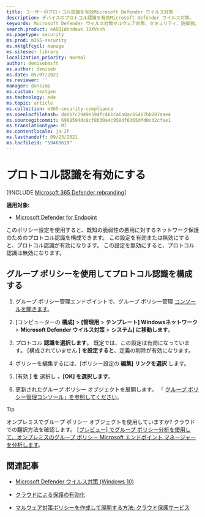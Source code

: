 ```yaml
---
title: ユーザーのプロトコル認識を有効Microsoft Defender ウイルス対策
description: デバイスのプロトコル認識を有効Microsoft Defender ウイルス対策。
keywords: Microsoft Defender ウイルス対策マルウェア対策、セキュリティ、防御側、プロトコル認識
search.product: eADQiWindows 10XVcnh
ms.pagetype: security
ms.prod: m365-security
ms.mktglfcycl: manage
ms.sitesec: library
localization_priority: Normal
author: denisebmsft
ms.author: deniseb
ms.date: 05/07/2021
ms.reviewer: ''
manager: dansimp
ms.custom: nextgen
ms.technology: mde
ms.topic: article
ms.collection: m365-security-compliance
ms.openlocfilehash: da8b7c2949e594fc461ca6a8ac65467bb207aae4
ms.sourcegitcommit: 6968594dc8cf8b30a4c958df6d65dfd0cd2cfae1
ms.translationtype: MT
ms.contentlocale: ja-JP
ms.lasthandoff: 09/23/2021
ms.locfileid: "59489619"
---
```

# <a name="turn-on-protocol-recognition"></a>プロトコル認識を有効にする 

[!INCLUDE [Microsoft 365 Defender rebranding](../../includes/microsoft-defender.md)]

**適用対象:**

- [Microsoft Defender for Endpoint](/microsoft-365/security/defender-endpoint/)

このポリシー設定を使用すると、既知の脆弱性の悪用に対するネットワーク保護のためのプロトコル認識を構成できます。 この設定を有効または無効にすると、プロトコル認識が有効になります。 この設定を無効にすると、プロトコル認識は無効になります。

## <a name="use-group-policy-to-configure-protocol-recognition"></a>グループ ポリシーを使用してプロトコル認識を構成する

1. グループ ポリシー管理エンドポイントで、グループ ポリシー管理 [コンソールを開きます](/previous-versions/windows/it-pro/windows-server-2008-R2-and-2008/cc731212(v=ws.11))。

2. [コンピューターの **構成]**  >  **[管理用**  >  **テンプレート] Windowsネットワーク**  >  **Microsoft Defender ウイルス対策**  >  **システム] に移動します**。 

3. プロトコル **認識を選択します**。 既定では、この設定は有効になっています。 [構成されていません **] を設定すると**、定義の削除が有効になります。 

4. ポリシーを編集するには、[ポリシー設定の **編集] リンクを選択** します。

5. [有効 **] を** 選択し **、[OK] を選択します**。

6. 更新されたグループ ポリシー オブジェクトを展開します。 「 [グループ ポリシー管理コンソール」を参照してください](/windows/win32/srvnodes/group-policy)。

> [!TIP]
> オンプレミスでグループ ポリシー オブジェクトを使用していますか? クラウドでの翻訳方法を確認します。 [[プレビュー] でグループ ポリシー分析を使用して、オンプレミスのグループ ポリシー Microsoft エンドポイント マネージャーを分析します](/mem/intune/configuration/group-policy-analytics)。 
  
## <a name="related-articles"></a>関連記事

- [Microsoft Defender ウイルス対策 (Windows 10)](microsoft-defender-antivirus-in-windows-10.md)
 
- [クラウドによる保護の有効化](enable-cloud-protection-microsoft-defender-antivirus.md)

- [マルウェア対策ポリシーを作成して展開する方法: クラウド保護サービス](/configmgr/protect/deploy-use/endpoint-antimalware-policies#cloud-protection-service)